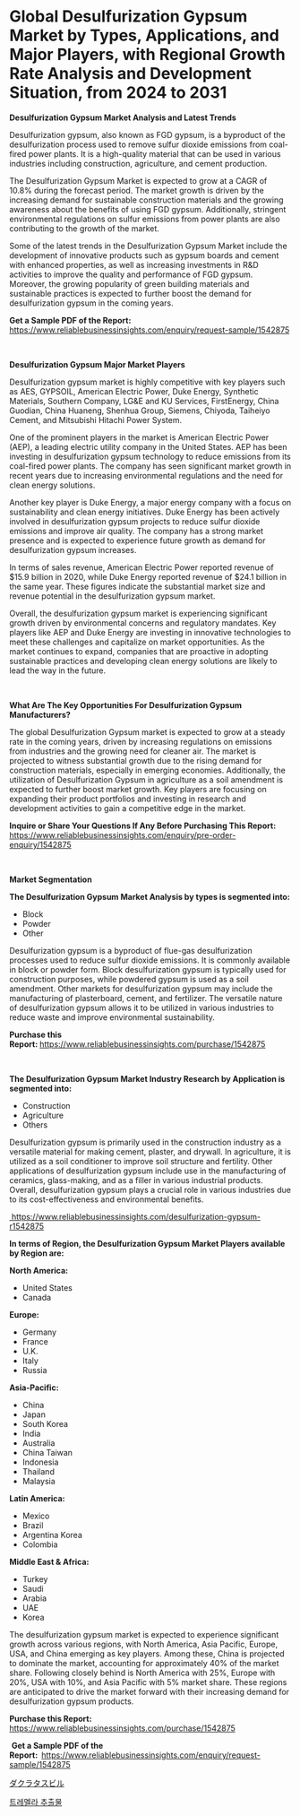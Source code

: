 <p><h1>Global Desulfurization Gypsum Market by Types, Applications, and Major Players, with Regional Growth Rate Analysis and Development Situation, from 2024 to 2031</h1></p><p><strong>Desulfurization Gypsum Market Analysis and Latest Trends</strong></p>
<p><p>Desulfurization gypsum, also known as FGD gypsum, is a byproduct of the desulfurization process used to remove sulfur dioxide emissions from coal-fired power plants. It is a high-quality material that can be used in various industries including construction, agriculture, and cement production.</p><p>The Desulfurization Gypsum Market is expected to grow at a CAGR of 10.8% during the forecast period. The market growth is driven by the increasing demand for sustainable construction materials and the growing awareness about the benefits of using FGD gypsum. Additionally, stringent environmental regulations on sulfur emissions from power plants are also contributing to the growth of the market.</p><p>Some of the latest trends in the Desulfurization Gypsum Market include the development of innovative products such as gypsum boards and cement with enhanced properties, as well as increasing investments in R&D activities to improve the quality and performance of FGD gypsum. Moreover, the growing popularity of green building materials and sustainable practices is expected to further boost the demand for desulfurization gypsum in the coming years.</p></p>
<p><strong>Get a Sample PDF of the Report:&nbsp;</strong> <a href="https://www.reliablebusinessinsights.com/enquiry/request-sample/1542875">https://www.reliablebusinessinsights.com/enquiry/request-sample/1542875</a></p>
<p>&nbsp;</p>
<p><strong>Desulfurization Gypsum Major Market Players</strong></p>
<p><p>Desulfurization gypsum market is highly competitive with key players such as AES, GYPSOIL, American Electric Power, Duke Energy, Synthetic Materials, Southern Company, LG&E and KU Services, FirstEnergy, China Guodian, China Huaneng, Shenhua Group, Siemens, Chiyoda, Taiheiyo Cement, and Mitsubishi Hitachi Power System. </p><p>One of the prominent players in the market is American Electric Power (AEP), a leading electric utility company in the United States. AEP has been investing in desulfurization gypsum technology to reduce emissions from its coal-fired power plants. The company has seen significant market growth in recent years due to increasing environmental regulations and the need for clean energy solutions.</p><p>Another key player is Duke Energy, a major energy company with a focus on sustainability and clean energy initiatives. Duke Energy has been actively involved in desulfurization gypsum projects to reduce sulfur dioxide emissions and improve air quality. The company has a strong market presence and is expected to experience future growth as demand for desulfurization gypsum increases.</p><p>In terms of sales revenue, American Electric Power reported revenue of $15.9 billion in 2020, while Duke Energy reported revenue of $24.1 billion in the same year. These figures indicate the substantial market size and revenue potential in the desulfurization gypsum market.</p><p>Overall, the desulfurization gypsum market is experiencing significant growth driven by environmental concerns and regulatory mandates. Key players like AEP and Duke Energy are investing in innovative technologies to meet these challenges and capitalize on market opportunities. As the market continues to expand, companies that are proactive in adopting sustainable practices and developing clean energy solutions are likely to lead the way in the future.</p></p>
<p>&nbsp;</p>
<p><strong>What Are The Key Opportunities For Desulfurization Gypsum Manufacturers?</strong></p>
<p><p>The global Desulfurization Gypsum market is expected to grow at a steady rate in the coming years, driven by increasing regulations on emissions from industries and the growing need for cleaner air. The market is projected to witness substantial growth due to the rising demand for construction materials, especially in emerging economies. Additionally, the utilization of Desulfurization Gypsum in agriculture as a soil amendment is expected to further boost market growth. Key players are focusing on expanding their product portfolios and investing in research and development activities to gain a competitive edge in the market.</p></p>
<p><strong>Inquire or Share Your Questions If Any Before Purchasing This Report:</strong> <a href="https://www.reliablebusinessinsights.com/enquiry/pre-order-enquiry/1542875">https://www.reliablebusinessinsights.com/enquiry/pre-order-enquiry/1542875</a></p>
<p>&nbsp;</p>
<p><strong>Market Segmentation</strong></p>
<p><strong>The Desulfurization Gypsum Market Analysis by types is segmented into:</strong></p>
<p><ul><li>Block</li><li>Powder</li><li>Other</li></ul></p>
<p><p>Desulfurization gypsum is a byproduct of flue-gas desulfurization processes used to reduce sulfur dioxide emissions. It is commonly available in block or powder form. Block desulfurization gypsum is typically used for construction purposes, while powdered gypsum is used as a soil amendment. Other markets for desulfurization gypsum may include the manufacturing of plasterboard, cement, and fertilizer. The versatile nature of desulfurization gypsum allows it to be utilized in various industries to reduce waste and improve environmental sustainability.</p></p>
<p><strong>Purchase this Report:&nbsp;</strong><a href="https://www.reliablebusinessinsights.com/purchase/1542875">https://www.reliablebusinessinsights.com/purchase/1542875</a></p>
<p>&nbsp;</p>
<p><strong>The Desulfurization Gypsum Market Industry Research by Application is segmented into:</strong></p>
<p><ul><li>Construction</li><li>Agriculture</li><li>Others</li></ul></p>
<p><p>Desulfurization gypsum is primarily used in the construction industry as a versatile material for making cement, plaster, and drywall. In agriculture, it is utilized as a soil conditioner to improve soil structure and fertility. Other applications of desulfurization gypsum include use in the manufacturing of ceramics, glass-making, and as a filler in various industrial products. Overall, desulfurization gypsum plays a crucial role in various industries due to its cost-effectiveness and environmental benefits.</p></p>
<p><a href="https://www.reliablebusinessinsights.com/desulfurization-gypsum-r1542875">&nbsp;https://www.reliablebusinessinsights.com/desulfurization-gypsum-r1542875</a></p>
<p><strong>In terms of Region, the Desulfurization Gypsum Market Players available by Region are:</strong></p>
<p>
    <p> <strong> North America: </strong>
        <ul>
            <li>United States</li>
            <li>Canada</li>
        </ul>
        </p> 
    <p> <strong> Europe: </strong>
        <ul>
            <li>Germany</li>
            <li>France</li>
            <li>U.K.</li>
            <li>Italy</li>
            <li>Russia</li>
        </ul>
        </p> 
    <p> <strong> Asia-Pacific: </strong>
        <ul>
            <li>China</li>
            <li>Japan</li>
            <li>South Korea</li>
            <li>India</li>
            <li>Australia</li>
            <li>China Taiwan</li>
            <li>Indonesia</li>
            <li>Thailand</li>
            <li>Malaysia</li>
        </ul>
        </p> 
    <p> <strong> Latin America: </strong>
        <ul>
            <li>Mexico</li>
            <li>Brazil</li>
            <li>Argentina Korea</li>
            <li>Colombia</li>
        </ul>
        </p> 
    <p> <strong> Middle East & Africa: </strong>
        <ul>
            <li>Turkey</li>
            <li>Saudi</li>
            <li>Arabia</li>
            <li>UAE</li>
            <li>Korea</li>
        </ul>
    </p>
    </p>
<p><p>The desulfurization gypsum market is expected to experience significant growth across various regions, with North America, Asia Pacific, Europe, USA, and China emerging as key players. Among these, China is projected to dominate the market, accounting for approximately 40% of the market share. Following closely behind is North America with 25%, Europe with 20%, USA with 10%, and Asia Pacific with 5% market share. These regions are anticipated to drive the market forward with their increasing demand for desulfurization gypsum products.</p></p>
<p><strong>Purchase this Report: </strong><a href="https://www.reliablebusinessinsights.com/purchase/1542875">https://www.reliablebusinessinsights.com/purchase/1542875</a></p>
<p>&nbsp;<strong>Get a Sample PDF of the Report:&nbsp;&nbsp;</strong><a href="https://www.reliablebusinessinsights.com/enquiry/request-sample/1542875">https://www.reliablebusinessinsights.com/enquiry/request-sample/1542875</a></p>
<p><strong></strong></p>
<p><p><a href="https://github.com/sghwr779811674/Market-Research-Report-List-3/blob/main/74297793178.md">ダクラタスビル</a></p><p><a href="https://github.com/vdhdwjyp90142/Market-Research-Report-List-3/blob/main/54034267265.md">트레멜라 추출물</a></p></p>